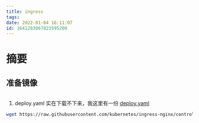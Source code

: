 ```yaml
---
title: ingress
tags: 
date: 2022-01-04 16:11:07
id: 1641283867823595200
---
```

# 摘要

## 准备镜像



```

```







1. deploy.yaml 实在下载不下来，我这里有一份 [deploy.yaml](assets\data\deploy.yaml) 

```sh
wget https://raw.githubusercontent.com/kubernetes/ingress-nginx/controller-v0.47.0/deploy/static/provider/baremetal/deploy.yaml

```

